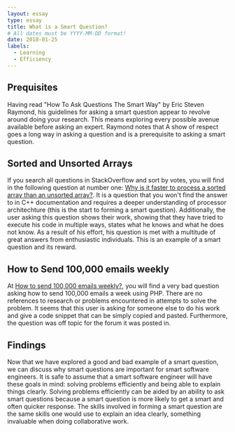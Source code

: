 ```yaml
---
layout: essay
type: essay
title: What is a Smart Question?
# All dates must be YYYY-MM-DD format!
date: 2018-01-25
labels:
  - Learning
  - Efficiency
---
```


## Prequisites 

Having read "How To Ask Questions The Smart Way" by Eric Steven Raymond, his guidelines for asking a smart question appear to revolve around doing your research. This means exploring every possible avenue available before asking an expert. Raymond notes that  A show of respect goes a long way in asking a question and is a prerequisite to asking a smart question.


## Sorted and Unsorted Arrays

If you search all questions in StackOverflow and sort by votes, you will find in the following question at number one: <a href=https://stackoverflow.com/questions/11227809/why-is-it-faster-to-process-a-sorted-array-than-an-unsorted-array>Why is it faster to process a sorted array than an unsorted array?</a>. It is a question that you won't find the answer to in C++ documentation and requires a deeper understanding of processor architechture (this is the start to forming a smart question). Additionally, the user asking this question shows their work, showing that they have tried to execute his code in multiple ways, states what he knows and what he does not know. As a result of his effort, his question is met with a multitude of great answers from enthusiastic individuals. This is an example of a smart question and its reward.

## How to Send 100,000 emails weekly

At <a href=https://stackoverflow.com/questions/3905734/how-to-send-100-000-emails-weekly>How to send 100,000 emails weekly?</a>, you will find a very bad question asking how to send 100,000 emails a week using PHP. There are no references to research or problems encountered in attempts to solve the problem. It seems that this user is asking for someone else to do his work and give a code snippet that can be simply copied and pasted. Furthermore, the question was off topic for the forum it was posted in. 

## Findings

Now that we have explored a good and bad example of a smart question, we can discuss why smart questions are important for smart software engineers. It is safe to assume that a smart software engineer will have these goals in mind: solving problems efficiently and being able to explain things clearly. Solving problems efficiently can be aided by an ability to ask smart questions because a smart question is more likely to get a smart and often quicker response. The skills involved in forming a smart question are the same skills one would use to explain an idea clearly, something invaluable when doing collaborative work.
